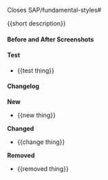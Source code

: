 Closes SAP/fundamental-styles#

{{short description}}

<!-- If you've made any style changes, please provide appropriate before and after screenshots to help reviewers. -->
#### Before and After Screenshots

#### Test

* {{test thing}}

#### Changelog

**New**

* {{new thing}}

**Changed**

* {{change thing}}

**Removed**

* {{removed thing}}
